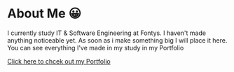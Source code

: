 # About Me 😀
I currently study IT & Software Engineering at Fontys. I haven't made anything noticeable yet. As soon as i make something big I will place it here. You can see everything I've made in my study in my Portfolio

[Click here to chcek out my Portfolio](https://github.com/CrossyChainsaw/Portfolio)
